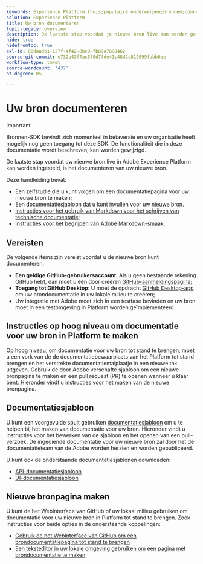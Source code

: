 ```yaml
---
keywords: Experience Platform;thuis;populaire onderwerpen;bronnen;connectors;bronconnectors;bronnen sdk;sdk;SDK
solution: Experience Platform
title: Uw bron documenteren
topic-legacy: overview
description: De laatste stap voordat je nieuwe bron live kan worden gemaakt in Adobe Experience Platform is het documenteren van je nieuwe bron.
hide: true
hidefromtoc: true
exl-id: 80daadb1-127f-4f42-8bc9-fb89a7898462
source-git-commit: e732a43f7ac578d7fde41c48d2c819899fabb0be
workflow-type: tm+mt
source-wordcount: '437'
ht-degree: 0%

---
```


# Uw bron documenteren

>[!IMPORTANT]
>
>Bronnen-SDK bevindt zich momenteel in bètaversie en uw organisatie heeft mogelijk nog geen toegang tot deze SDK. De functionaliteit die in deze documentatie wordt beschreven, kan worden gewijzigd.

De laatste stap voordat uw nieuwe bron live in Adobe Experience Platform kan worden ingesteld, is het documenteren van uw nieuwe bron.

Deze handleiding bevat:

* Een zelfstudie die u kunt volgen om een documentatiepagina voor uw nieuwe bron te maken;
* Een documentatiesjabloon dat u kunt invullen voor uw nieuwe bron.
* [Instructies voor het gebruik van Markdown voor het schrijven van technische documentatie](https://experienceleague.adobe.com/docs/contributor/contributor-guide/writing-essentials/markdown.html?lang=en);
* [Instructies voor het begrijpen van Adobe Markdown-smaak](https://experienceleague.adobe.com/docs/contributor/contributor-guide/writing-essentials/markdown.html?lang=en#custom-markdown-extensions).

## Vereisten

De volgende items zijn vereist voordat u de nieuwe bron kunt documenteren:

* **Een geldige GitHub-gebruikersaccount**: Als u geen bestaande rekening GitHub hebt, dan moet u één door creëren [GitHub-aanmeldingspagina](https://github.com/);
* **Toegang tot GitHub Desktop**: U moet de opdracht [GitHub Desktop-app](https://desktop.github.com/) om uw brondocumentatie in uw lokale milieu te creëren;
* Uw integratie met Adobe moet zich in een testfase bevinden en uw bron moet in een testomgeving in Platform worden geïmplementeerd.

## Instructies op hoog niveau om documentatie voor uw bron in Platform te maken

Op hoog niveau, om documentatie voor uw bron tot stand te brengen, moet u een vork van de de documentatiebewaarplaats van het Platform tot stand brengen en het verstrekte documentatiemalplaatje in een nieuwe tak uitgeven. Gebruik de door Adobe verschafte sjabloon om een nieuwe bronpagina te maken en een pull request (PR) te openen wanneer u klaar bent. Hieronder vindt u instructies voor het maken van de nieuwe bronpagina.

## Documentatiesjabloon

U kunt een voorgevulde spuit gebruiken [documentatiesjabloon](./template.md) om u te helpen bij het maken van documentatie voor uw bron. Hieronder vindt u instructies voor het bewerken van de sjabloon en het openen van een pull-verzoek. De ingediende documentatie voor uw nieuwe bron zal door het de documentatieteam van de Adobe worden herzien en worden gepubliceerd.

U kunt ook de onderstaande documentatiesjablonen downloaden:

* [API-documentatiesjabloon](../assets/template.zip)
* [UI-documentatiesjabloon](../assets/ui-template.zip)

## Nieuwe bronpagina maken

U kunt de het Webinterface van GitHub of uw lokaal milieu gebruiken om documentatie voor uw nieuwe bron in Platform tot stand te brengen. Zoek instructies voor beide opties in de onderstaande koppelingen:

* [Gebruik de het Webinterface van GitHub om een brondocumentatiepagina tot stand te brengen](./github.md)
* [Een teksteditor in uw lokale omgeving gebruiken om een pagina met brondocumentatie te maken](./text-editor.md)

